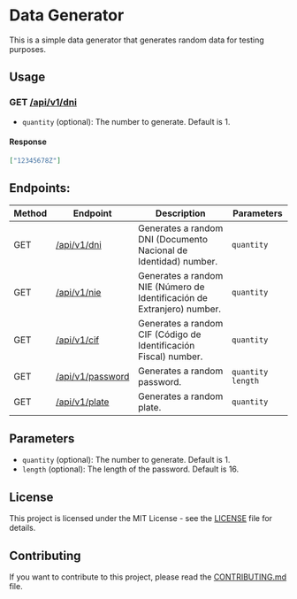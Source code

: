 # Data Generator

This is a simple data generator that generates random data for testing purposes.

## Usage

### GET [/api/v1/dni](https://generator.salteadorneo.dev/api/v1/dni)

- `quantity` (optional): The number to generate. Default is 1.

#### Response
```json
["12345678Z"]
```

## Endpoints:

| Method | Endpoint | Description | Parameters |
| --- | --- | --- | --- |
| GET | [/api/v1/dni](https://generator.salteadorneo.dev/api/v1/dni) | Generates a random DNI (Documento Nacional de Identidad) number. | `quantity` |
| GET | [/api/v1/nie](https://generator.salteadorneo.dev/api/v1/nie) | Generates a random NIE (Número de Identificación de Extranjero) number. | `quantity` |
| GET | [/api/v1/cif](https://generator.salteadorneo.dev/api/v1/cif) | Generates a random CIF (Código de Identificación Fiscal) number. | `quantity` |
| GET | [/api/v1/password](https://generator.salteadorneo.dev/api/v1/password) | Generates a random password. | `quantity` `length` |
| GET | [/api/v1/plate](https://generator.salteadorneo.dev/api/v1/plate) | Generates a random plate. | `quantity` |

## Parameters

- `quantity` (optional): The number to generate. Default is 1.
- `length` (optional): The length of the password. Default is 16.

## License

This project is licensed under the MIT License - see the [LICENSE](LICENSE) file for details.

## Contributing

If you want to contribute to this project, please read the [CONTRIBUTING.md](CONTRIBUTING.md) file.